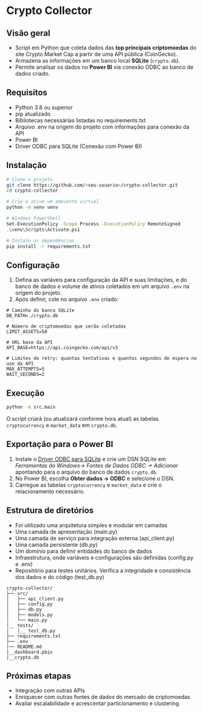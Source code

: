 # Crypto Collector

## Visão geral
- Script em Python que coleta dados das **top principais criptomoedas** do site Crypto Market Cap a partir de uma API pública (CoinGecko).
- Armazena as informações em um banco local **SQLite** (`crypto.db`).
- Permite analisar os dados no **Power BI** via conexão ODBC ao banco de dados criado.

## Requisitos
- Python 3.8 ou superior
- pip atualizado
- Bibliotecas necessárias listadas no requirements.txt
- Arquivo .env na origem do projeto com informações para conexão da API
- Power BI 
- Driver ODBC para SQLite (Conexão com Power BI)

## Instalação
```bash
# Clone o projeto
git clone https://github.com/<seu‑usuario>/crypto-collector.git
cd crypto-collector

# Crie e ative um ambiente virtual
python -m venv venv

# Windows PowerShell
Set-ExecutionPolicy -Scope Process -ExecutionPolicy RemoteSigned
.\venv\Scripts\Activate.ps1

# Instale as dependências
pip install -r requirements.txt
```

## Configuração
1. Defina as variáveis para configuração da API e suas limitações, e do banco de dados e volume de ativos coletados em um arquivo `.env` na origem do projeto.
2. Após definir, cole no arquivo `.env` criado:
```
# Caminho do banco SQLite
DB_PATH=./crypto.db

# Número de criptomoedas que serão coletadas
LIMIT_ASSETS=50

# URL base da API
API_BASE=https://api.coingecko.com/api/v3

# Limites de retry: quantas tentativas e quantos segundos de espera no uso da API
MAX_ATTEMPTS=5
WAIT_SECONDS=2
```

## Execução
```bash
python -m src.main
```
O script criará (ou atualizará conforme hora atual) as tabelas `cryptocurrency` e `market_data` em `crypto.db`.

## Exportação para o Power BI

1. Instale o [Driver ODBC para SQLite](https://www.ch-werner.de/sqliteodbc/) e crie um DSN SQLite em *Ferramentas do Windows-> Fontes de Dados ODBC -> Adicionar* apontando para o arquivo do banco de dados `crypto.db`.
2. No Power BI, escolha **Obter dados → ODBC** e selecione o DSN.
3. Carregue as tabelas `cryptocurrency` e `market_data` e crie o relacionamento necessário.

## Estrutura de diretórios
- Foi utilizado uma arquitetura simples e modular em camadas
- Uma camada de apresentação (main.py)
- Uma camada de serviço para integração externa (api_client.py)
- Uma camada persistente (db.py)
- Um domínio para definir entidades do banco de dados
- Infraestrutura, onde variáveis e configurações são definidas (config.py e .env)
- Repositório para testes unitários. Verifica a integridade e consistência dos dados e do código (test_db.py)

```
crypto-collector/
├── src/
│   ├── api_client.py
│   ├── config.py
│   ├── db.py
│   ├── models.py
│   └── main.py
|__ tests/
|   |__ test_db.py
├── requirements.txt
├── .env
|── README.md
|__dashboard.pbix
|__crypto.db
```
## Próximas etapas

- Integração com outras APIs
- Enriquecer com outras fontes de dados do mercado de criptomoedas
- Avaliar escalabilidade e acrescentar particionamento e clustering
